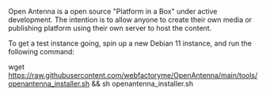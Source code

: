 Open Antenna is a open source "Platform in a Box" under active development. The intention is to allow anyone to create their own media or publishing platform using their own server to host the content.

To get a test instance going, spin up a new Debian 11 instance, and run the following command:

wget https://raw.githubusercontent.com/webfactoryme/OpenAntenna/main/tools/openantenna_installer.sh && sh openantenna_installer.sh
